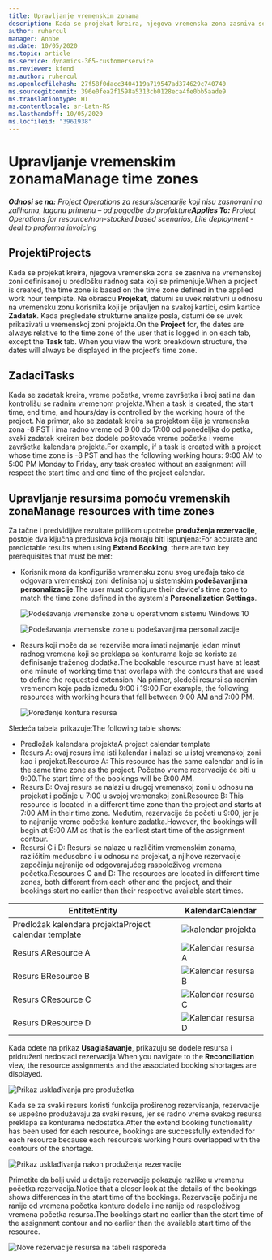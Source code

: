 ```yaml
---
title: Upravljanje vremenskim zonama
description: Kada se projekat kreira, njegova vremenska zona zasniva se na vremenskoj zoni definisanoj u predlošku radnog sata koji se primenjuje.
author: ruhercul
manager: Annbe
ms.date: 10/05/2020
ms.topic: article
ms.service: dynamics-365-customerservice
ms.reviewer: kfend
ms.author: ruhercul
ms.openlocfilehash: 27f58f0dacc3404119a719547ad374629c740740
ms.sourcegitcommit: 396e0fea2f1598a5313cb0128eca4fe0bb5aade9
ms.translationtype: HT
ms.contentlocale: sr-Latn-RS
ms.lasthandoff: 10/05/2020
ms.locfileid: "3961938"
---
```

# <a name="manage-time-zones"></a><span data-ttu-id="686b7-103">Upravljanje vremenskim zonama</span><span class="sxs-lookup"><span data-stu-id="686b7-103">Manage time zones</span></span>

<span data-ttu-id="686b7-104">_**Odnosi se na:** Project Operations za resurs/scenarije koji nisu zasnovani na zalihama, laganu primenu – od pogodbe do profakture_</span><span class="sxs-lookup"><span data-stu-id="686b7-104">_**Applies To:** Project Operations for resource/non-stocked based scenarios, Lite deployment - deal to proforma invoicing_</span></span>


## <a name="projects"></a><span data-ttu-id="686b7-105">Projekti</span><span class="sxs-lookup"><span data-stu-id="686b7-105">Projects</span></span>

<span data-ttu-id="686b7-106">Kada se projekat kreira, njegova vremenska zona se zasniva na vremenskoj zoni definisanoj u predlošku radnog sata koji se primenjuje.</span><span class="sxs-lookup"><span data-stu-id="686b7-106">When a project is created, the time zone is based on the time zone defined in the applied work hour template.</span></span> <span data-ttu-id="686b7-107">Na obrascu **Projekat**, datumi su uvek relativni u odnosu na vremensku zonu korisnika koji je prijavljen na svakoj kartici, osim kartice **Zadatak**. Kada pregledate strukturne analize posla, datumi će se uvek prikazivati u vremenskoj zoni projekta.</span><span class="sxs-lookup"><span data-stu-id="686b7-107">On the **Project** for, the dates are always relative to the time zone of the user that is logged in on each tab, except the **Task** tab. When you view the work breakdown structure, the dates will always be displayed in the project’s time zone.</span></span>

## <a name="tasks"></a><span data-ttu-id="686b7-108">Zadaci</span><span class="sxs-lookup"><span data-stu-id="686b7-108">Tasks</span></span>

<span data-ttu-id="686b7-109">Kada se zadatak kreira, vreme početka, vreme završetka i broj sati na dan kontrolišu se radnim vremenom projekta.</span><span class="sxs-lookup"><span data-stu-id="686b7-109">When a task is created, the start time, end time, and hours/day is controlled by the working hours of the project.</span></span> <span data-ttu-id="686b7-110">Na primer, ako se zadatak kreira sa projektom čija je vremenska zona -8 PST i ima radno vreme od 9:00 do 17:00 od ponedeljka do petka, svaki zadatak kreiran bez dodele poštovaće vreme početka i vreme završetka kalendara projekta.</span><span class="sxs-lookup"><span data-stu-id="686b7-110">For example, if a task is created with a project whose time zone is -8 PST and has the following working hours: 9:00 AM to 5:00 PM Monday to Friday, any task created without an assignment will respect the start time and end time of the project calendar.</span></span>

## <a name="manage-resources-with-time-zones"></a><span data-ttu-id="686b7-111">Upravljanje resursima pomoću vremenskih zona</span><span class="sxs-lookup"><span data-stu-id="686b7-111">Manage resources with time zones</span></span>

<span data-ttu-id="686b7-112">Za tačne i predvidljive rezultate prilikom upotrebe **produženja rezervacije**, postoje dva ključna preduslova koja moraju biti ispunjena:</span><span class="sxs-lookup"><span data-stu-id="686b7-112">For accurate and predictable results when using **Extend Booking**, there are two key prerequisites that must be met:</span></span>  

- <span data-ttu-id="686b7-113">Korisnik mora da konfiguriše vremensku zonu svog uređaja tako da odgovara vremenskoj zoni definisanoj u sistemskim **podešavanjima personalizacije**.</span><span class="sxs-lookup"><span data-stu-id="686b7-113">The user must configure their device's time zone to match the time zone defined in the system's **Personalization Settings**.</span></span>
 
  ![Podešavanja vremenske zone u operativnom sistemu Windows 10](media/reconcile-assignments-03.png)

  ![Podešavanja vremenske zone u podešavanjima personalizacije](media/reconcile-assignments-04.png)
 
- <span data-ttu-id="686b7-116">Resurs koji može da se rezerviše mora imati najmanje jedan minut radnog vremena koji se preklapa sa konturama koje se koriste za definisanje traženog dodatka.</span><span class="sxs-lookup"><span data-stu-id="686b7-116">The bookable resource must have at least one minute of working time that overlaps with the contours that are used to define the requested extension.</span></span> <span data-ttu-id="686b7-117">Na primer, sledeći resursi sa radnim vremenom koje pada između 9:00 i 19:00.</span><span class="sxs-lookup"><span data-stu-id="686b7-117">For example, the following resources with working hours that fall between 9:00 AM and 7:00 PM.</span></span> 

  ![Poređenje kontura resursa](media/reconcile-assignments-05.png)

<span data-ttu-id="686b7-119">Sledeća tabela prikazuje:</span><span class="sxs-lookup"><span data-stu-id="686b7-119">The following table shows:</span></span>

- <span data-ttu-id="686b7-120">Predložak kalendara projekta</span><span class="sxs-lookup"><span data-stu-id="686b7-120">A project calendar template</span></span>
- <span data-ttu-id="686b7-121">Resurs A: ovaj resurs ima isti kalendar i nalazi se u istoj vremenskoj zoni kao i projekat.</span><span class="sxs-lookup"><span data-stu-id="686b7-121">Resource A: This resource has the same calendar and is in the same time zone as the project.</span></span> <span data-ttu-id="686b7-122">Početno vreme rezervacije će biti u 9:00.</span><span class="sxs-lookup"><span data-stu-id="686b7-122">The start time of the bookings will be 9:00 AM.</span></span>
- <span data-ttu-id="686b7-123">Resurs B: Ovaj resurs se nalazi u drugoj vremenskoj zoni u odnosu na projekat i počinje u 7:00 u svojoj vremenskoj zoni.</span><span class="sxs-lookup"><span data-stu-id="686b7-123">Resource B: This resource is located in a different time zone than the project and starts at 7:00 AM in their time zone.</span></span> <span data-ttu-id="686b7-124">Međutim, rezervacije će početi u 9:00, jer je to najranije vreme početka konture zadatka.</span><span class="sxs-lookup"><span data-stu-id="686b7-124">However, the bookings will begin at 9:00 AM as that is the earliest start time of the assignment contour.</span></span>
- <span data-ttu-id="686b7-125">Resursi C i D: Resursi se nalaze u različitim vremenskim zonama, različitim međusobno i u odnosu na projekat, a njihove rezervacije započinju najranije od odgovarajućeg raspoloživog vremena početka.</span><span class="sxs-lookup"><span data-stu-id="686b7-125">Resources C and D: The resources are located in different time zones, both different from each other and the project, and their bookings start no earlier than their respective available start times.</span></span>

|<span data-ttu-id="686b7-126">Entitet</span><span class="sxs-lookup"><span data-stu-id="686b7-126">Entity</span></span>  |<span data-ttu-id="686b7-127">Kalendar</span><span class="sxs-lookup"><span data-stu-id="686b7-127">Calendar</span></span>  |
|-|-|
|<span data-ttu-id="686b7-128">Predložak kalendara projekta</span><span class="sxs-lookup"><span data-stu-id="686b7-128">Project calendar template</span></span>   | ![kalendar projekta](media/reconcile-assignments-06.png) |
|<span data-ttu-id="686b7-130">Resurs A</span><span class="sxs-lookup"><span data-stu-id="686b7-130">Resource A</span></span>  | ![Kalendar resursa A](media/reconcile-assignments-06.png) |
|<span data-ttu-id="686b7-132">Resurs B</span><span class="sxs-lookup"><span data-stu-id="686b7-132">Resource B</span></span>  |  ![Kalendar resursa B](media/reconcile-assignments-07.png) |
|<span data-ttu-id="686b7-134">Resurs C</span><span class="sxs-lookup"><span data-stu-id="686b7-134">Resource C</span></span>  |  ![Kalendar resursa C](media/reconcile-assignments-08.png) |
|<span data-ttu-id="686b7-136">Resurs D</span><span class="sxs-lookup"><span data-stu-id="686b7-136">Resource D</span></span>  | ![Kalendar resursa D](media/reconcile-assignments-09.png)  |
 
<span data-ttu-id="686b7-138">Kada odete na prikaz **Usaglašavanje**, prikazuju se dodele resursa i pridruženi nedostaci rezervacija.</span><span class="sxs-lookup"><span data-stu-id="686b7-138">When you navigate to the **Reconciliation** view, the resource assignments and the associated booking shortages are displayed.</span></span>

![Prikaz usklađivanja pre produžetka](media/reconcile-assignments-10.png)

<span data-ttu-id="686b7-140">Kada se za svaki resurs koristi funkcija proširenog rezervisanja, rezervacije se uspešno produžavaju za svaki resurs, jer se radno vreme svakog resursa preklapa sa konturama nedostatka.</span><span class="sxs-lookup"><span data-stu-id="686b7-140">After the extend booking functionality has been used for each resource, bookings are successfully extended for each resource because each resource’s working hours overlapped with the contours of the shortage.</span></span>

![Prikaz usklađivanja nakon produženja rezervacije](media/reconcile-assignments-11.png) 

<span data-ttu-id="686b7-142">Primetite da bolji uvid u detalje rezervacije pokazuje razlike u vremenu početka rezervacija.</span><span class="sxs-lookup"><span data-stu-id="686b7-142">Notice that a closer look at the details of the bookings shows differences in the start time of the bookings.</span></span> <span data-ttu-id="686b7-143">Rezervacije počinju ne ranije od vremena početka konture dodele i ne ranije od raspoloživog vremena početka resursa.</span><span class="sxs-lookup"><span data-stu-id="686b7-143">The bookings start no earlier than the start time of the assignment contour and no earlier than the available start time of the resource.</span></span>

![Nove rezervacije resursa na tabeli rasporeda](media/reconcile-assignments-12.png)
